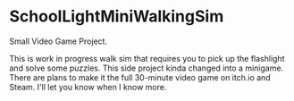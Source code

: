 # SchoolLightMiniWalkingSim
 Small Video Game Project.

This is work in progress walk sim that requires you to pick up the flashlight and solve some puzzles. This side project kinda changed into a minigame. There are plans to make it the full 30-minute video game on itch.io and Steam. I'll let you know when I know more.

